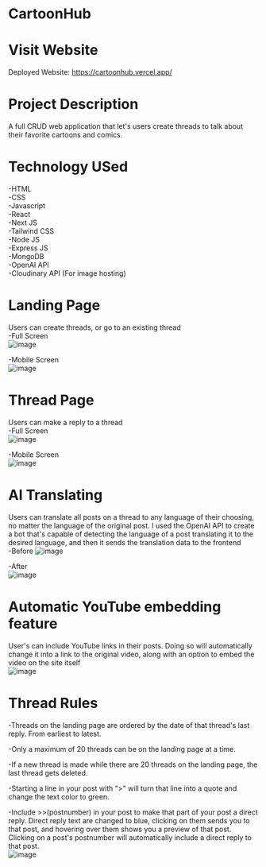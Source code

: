 # CartoonHub

# Visit Website
Deployed Website: https://cartoonhub.vercel.app/  

# Project Description
A full CRUD web application that let's users create threads to talk about their favorite cartoons and comics.

# Technology USed
-HTML   
-CSS  
-Javascript     
-React  
-Next JS  
-Tailwind CSS  
-Node JS  
-Express JS  
-MongoDB  
-OpenAI API  
-Cloudinary API (For image hosting)

# Landing Page  
Users can create threads, or go to an existing thread  
-Full Screen  
![image](screenshots/home.png)  

-Mobile Screen  
![image](screenshots/mobile_home.png)  
  
# Thread Page  
Users can make a reply to a thread  
-Full Screen  
![image](screenshots/thread.png)  

-Mobile Screen  
![image](screenshots/mobile_thread.png)
  
# AI Translating  
Users can translate all posts on a thread to any language of their choosing, no matter the language of the original post. I used the OpenAI API to create a bot that's capable of detecting the language of a post translating it to the desired language, and then it sends the translation data to the frontend  
-Before
![image](screenshots/translate_before.png)  

-After  
![image](screenshots/translate_after.png)  

# Automatic YouTube embedding feature  
User's can include YouTube links in their posts. Doing so will automatically change it into a link to the original video, along with an option to embed the video on the site itself  
![image](screenshots/youtube.png)  

# Thread Rules  
-Threads on the landing page are ordered by the date of that thread's last reply. From earliest to latest.  

-Only a maximum of 20 threads can be on the landing page at a time.  

-If a new thread is made while there are 20 threads on the landing page, the last thread gets deleted.  

-Starting a line in your post with ">" will turn that line into a quote and change the text color to green.  

-Include >>(postnumber) in your post to make that part of your post a direct reply. Direct reply text are changed to blue, clicking on them sends you to that post, and hovering over them shows you a preview of that post. Clicking on a post's postnumber will automatically include a direct reply to that post.  
![image](screenshots/reply_preview.png)
